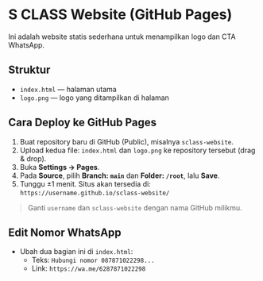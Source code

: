 
# S CLASS Website (GitHub Pages)

Ini adalah website statis sederhana untuk menampilkan logo dan CTA WhatsApp.

## Struktur
- `index.html` — halaman utama
- `logo.png` — logo yang ditampilkan di halaman

## Cara Deploy ke GitHub Pages
1. Buat repository baru di GitHub (Public), misalnya `sclass-website`.
2. Upload kedua file: `index.html` dan `logo.png` ke repository tersebut (drag & drop).
3. Buka **Settings → Pages**.
4. Pada **Source**, pilih **Branch: `main`** dan **Folder: `/root`**, lalu **Save**.
5. Tunggu ±1 menit. Situs akan tersedia di:
   `https://username.github.io/sclass-website/`

> Ganti `username` dan `sclass-website` dengan nama GitHub milikmu.

## Edit Nomor WhatsApp
- Ubah dua bagian ini di `index.html`:
  - Teks: `Hubungi nomor 087871022298...`
  - Link: `https://wa.me/6287871022298`

